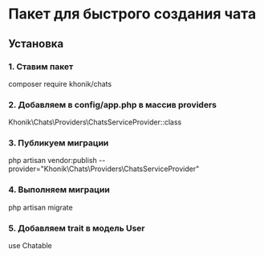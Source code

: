 # Пакет для быстрого создания чата

## Установка

### 1. Ставим пакет
composer require khonik/chats

### 2. Добавляем в config/app.php в массив providers
Khonik\Chats\Providers\ChatsServiceProvider::class

### 3. Публикуем миграции
php artisan vendor:publish --provider="Khonik\Chats\Providers\ChatsServiceProvider"

### 4. Выполняем миграции
php artisan migrate

### 5. Добавляем trait в модель User
use Chatable